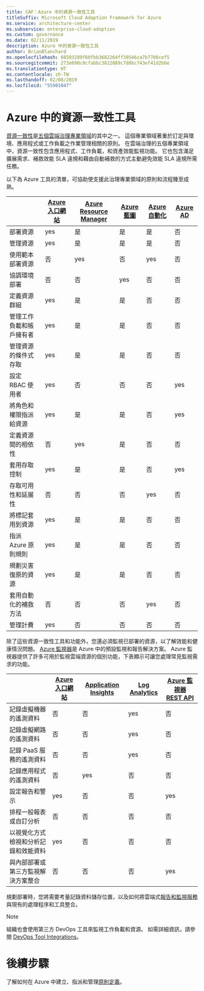 ```yaml
---
title: CAF：Azure 中的資源一致性工具
titleSuffix: Microsoft Cloud Adoption Framework for Azure
ms.service: architecture-center
ms.subservice: enterprise-cloud-adoption
ms.custom: governance
ms.date: 02/11/2019
description: Azure 中的資源一致性工具
author: BrianBlanchard
ms.openlocfilehash: 68503289f60fbb3682264ff39546ca7b7700cef5
ms.sourcegitcommit: 273e690c0cfabbc3822089c7d8bc743ef41d2b6e
ms.translationtype: HT
ms.contentlocale: zh-TW
ms.lasthandoff: 02/08/2019
ms.locfileid: "55901047"
---
```

# <a name="resource-consistency-tools-in-azure"></a>Azure 中的資源一致性工具

[資源一致性](overview.md)是[五個雲端治理專業領域](../governance-disciplines.md)的其中之一。 這個專業領域著重於訂定與環境、應用程式或工作負載之作業管理相關的原則。 在雲端治理的五個專業領域中，資源一致性包含應用程式、工作負載，和資產效能監視功能。 它也包含滿足擴展需求、補救效能 SLA 違規和藉由自動補救的方式主動避免效能 SLA 違規所需任務。

以下為 Azure 工具的清單，可協助使支援此治理專業領域的原則和流程臻至成熟。

|    | [Azure 入口網站](https://azure.microsoft.com/features/azure-portal/)  | [Azure Resource Manager](/azure/azure-resource-manager/resource-group-overview)  | [Azure 藍圖](/azure/governance/blueprints/overview) | [Azure 自動化](/azure/automation/automation-intro) | [Azure AD](/azure/active-directory/fundamentals/active-directory-whatis) |
|---------|---------|---------|---------|---------|---------|
| 部署資源                             | yes | 是 | 是 | 是 | 否  |
| 管理資源                             | yes | 是 | 是 | 是 | 否  |
| 使用範本部署資源             | 否  | yes | 否  | yes | 否  |
| 協調環境部署          | 否  | 否  | yes | 否  | 否  |
| 定義資源群組                       | yes | 是 | 是 | 否  | 否  |
| 管理工作負載和帳戶擁有者           | yes | 是 | 是 | 否  | 否  |
| 管理資源的條件式存取       | yes | 是 | 是 | 否  | 否  |
| 設定 RBAC 使用者                         | yes | 否  | 否  | 否  | yes |
| 將角色和權限指派給資源 | yes | 是 | 是 | 否  | yes |
| 定義資源間的相依性        | 否  | yes | 是 | 否  | 否  |
| 套用存取控制                         | yes | 是 | 是 | 否  | yes |
| 存取可用性和延展性          | 否  | 否  | 否  | yes | 否  |
| 將標記套用到資源                      | yes | 是 | 是 | 否  | 否  |
| 指派 Azure 原則規則                    | yes | 是 | 是 | 否  | 否  |
| 規劃災害復原的資源         | yes | 是 | 是 | 否  | 否  |
| 套用自動化的補救方法                  | 否  | 否  | 否  | yes | 否  |
| 管理計費                               | yes | 否  | 否  | 否  | 否  |

除了這些資源一致性工具和功能外，您還必須監視已部署的資源，以了解效能和健康情況問題。 [Azure 監視器](/azure/azure-monitor/overview)是 Azure 中的預設監視和報告解決方案。 Azure 監視器提供了許多可用於監視雲端資源的個別功能，下表顯示可讓您處理常見監視需求的功能。

|                                                    | [Azure 入口網站](https://azure.microsoft.com/features/azure-portal/) | [Application Insights](/azure/application-insights/app-insights-overview) | [Log Analytics](/azure/azure-monitor/log-query/log-query-overview) | [Azure 監視器 REST API](/rest/api/monitor/) |
|----------------------------------------------------|--------------|----------------------|---------------|------------------------|
| 記錄虛擬機器的遙測資料                 | 否           | 否                   | yes           | 否                     |
| 記錄虛擬網路的遙測資料              | 否           | 否                   | yes           | 否                     |
| 記錄 PaaS 服務的遙測資料                   | 否           | 否                   | yes           | 否                     |
| 記錄應用程式的遙測資料                     | 否           | yes                  | 否            | 否                     |
| 設定報告和警示                       | yes          | 否                   | 否            | yes                    |
| 排程一般報表或自訂分析        | 否           | 否                   | 否            | 否                     |
| 以視覺化方式檢視和分析記錄和效能資料     | yes          | 否                   | 否            | 否                     |
| 與內部部署或第三方監視解決方案整合     | 否           | 否                   | 否            | yes                    |

規劃部署時，您將需要考量記錄資料儲存位置，以及如何將雲端式[報告和監視服務](../../decision-guides/log-and-report/overview.md)與現有的處理程序和工具整合。

> [!NOTE]
> 組織也會使用第三方 DevOps 工具來監視工作負載和資源。 如需詳細資訊，請參閱 [DevOps Tool Integrations](https://azure.microsoft.com/products/devops-tool-integrations/)。

# <a name="next-steps"></a>後續步驟

了解如何在 Azure 中建立、指派和管理[原則定義](/azure/governance/policy/)。
